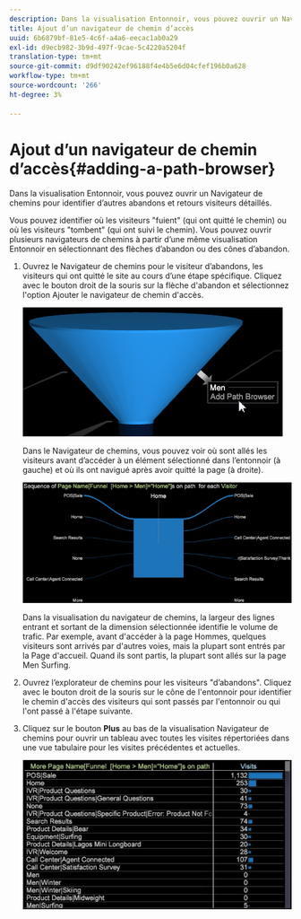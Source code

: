 ```yaml
---
description: Dans la visualisation Entonnoir, vous pouvez ouvrir un Navigateur de chemins pour identifier d’autres abandons et retours visiteurs détaillés.
title: Ajout d’un navigateur de chemin d’accès
uuid: 6b6879bf-81e5-4c6f-a4a6-eecac1ab0a29
exl-id: d9ecb982-3b9d-497f-9cae-5c4220a5204f
translation-type: tm+mt
source-git-commit: d9df90242ef96188f4e4b5e6d04cfef196b0a628
workflow-type: tm+mt
source-wordcount: '266'
ht-degree: 3%

---
```


# Ajout d’un navigateur de chemin d’accès{#adding-a-path-browser}

Dans la visualisation Entonnoir, vous pouvez ouvrir un Navigateur de chemins pour identifier d’autres abandons et retours visiteurs détaillés.

<!-- <a id="section_874AAAA89CB440EA9EABC514E987B613"></a> -->

Vous pouvez identifier où les visiteurs &quot;fuient&quot; (qui ont quitté le chemin) ou où les visiteurs &quot;tombent&quot; (qui ont suivi le chemin). Vous pouvez ouvrir plusieurs navigateurs de chemins à partir d’une même visualisation Entonnoir en sélectionnant des flèches d’abandon ou des cônes d’abandon.

1. Ouvrez le Navigateur de chemins pour le visiteur d’abandons, les visiteurs qui ont quitté le site au cours d’une étape spécifique. Cliquez avec le bouton droit de la souris sur la flèche d&#39;abandon et sélectionnez l&#39;option Ajouter le navigateur de chemin d&#39;accès.

   ![](assets/funnel_path_browser_1.png)

   Dans le Navigateur de chemins, vous pouvez voir où sont allés les visiteurs avant d’accéder à un élément sélectionné dans l’entonnoir (à gauche) et où ils ont navigué après avoir quitté la page (à droite).

   ![](assets/funnel_path_browser_2.png)

   Dans la visualisation du navigateur de chemins, la largeur des lignes entrant et sortant de la dimension sélectionnée identifie le volume de trafic. Par exemple, avant d&#39;accéder à la page Hommes, quelques visiteurs sont arrivés par d&#39;autres voies, mais la plupart sont entrés par la Page d&#39;accueil. Quand ils sont partis, la plupart sont allés sur la page Men Surfing.

1. Ouvrez l’explorateur de chemins pour les visiteurs &quot;d’abandons&quot;. Cliquez avec le bouton droit de la souris sur le cône de l&#39;entonnoir pour identifier le chemin d&#39;accès des visiteurs qui sont passés par l&#39;entonnoir ou qui l&#39;ont passé à l&#39;étape suivante.
1. Cliquez sur le bouton **Plus** au bas de la visualisation Navigateur de chemins pour ouvrir un tableau avec toutes les visites répertoriées dans une vue tabulaire pour les visites précédentes et actuelles.

   ![](assets/path_browser_more.png)
